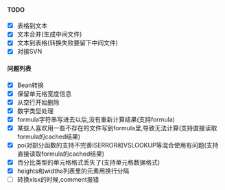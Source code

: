#### TODO
- [x] 表格到文本
- [x] 文本合并(生成中间文件)
- [x] 文本到表格(转换失败要留下中间文件)
- [x] 对接SVN

#### 问题列表
- [x] Bean转换
- [x] 保留单元格宽度信息
- [x] 从空行开始删除
- [x] 数字类型处理
- [x] formula字符串写进去以后,没有重新计算结果(支持formula)
- [x] 某些人喜欢用一些不存在的文件写到formula里,导致无法计算(支持直接读取formula的cached结果)
- [x] poi对部分函数的支持不完善ISERROR和VSLOOKUP等混合使用有问题(支持直接读取formula的cached结果)
- [x] 百分比类型的单元格格式丢失了(支持单元格数据格式)
- [x] heights和widths列表里的元素用换行分隔
- [ ] 转换xlsx的时候,comment报错
